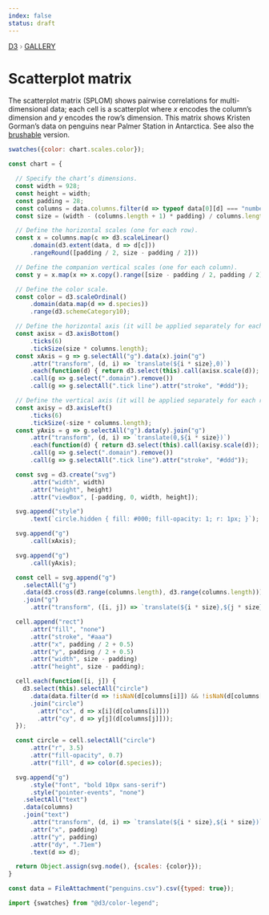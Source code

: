```yaml
---
index: false
status: draft
---
```


<div style="color: grey; font: 13px/25.5px var(--sans-serif); text-transform: uppercase;"><h1 style="display: none;">Scatterplot matrix</h1><a href="https://d3js.org/">D3</a> › <a href="/@d3/gallery">Gallery</a></div>

# Scatterplot matrix

The scatterplot matrix (SPLOM) shows pairwise correlations for multi-dimensional data; each cell is a scatterplot where _x_ encodes the column’s dimension and _y_ encodes the row’s dimension. This matrix shows Kristen Gorman’s data on penguins near Palmer Station in Antarctica. See also the [brushable](/@d3/brushable-scatterplot-matrix) version.

```js
swatches({color: chart.scales.color});
```

```js echo
const chart = {

  // Specify the chart’s dimensions.
  const width = 928;
  const height = width;
  const padding = 28;
  const columns = data.columns.filter(d => typeof data[0][d] === "number");
  const size = (width - (columns.length + 1) * padding) / columns.length + padding;

  // Define the horizontal scales (one for each row).
  const x = columns.map(c => d3.scaleLinear()
      .domain(d3.extent(data, d => d[c]))
      .rangeRound([padding / 2, size - padding / 2]))

  // Define the companion vertical scales (one for each column).
  const y = x.map(x => x.copy().range([size - padding / 2, padding / 2]));

  // Define the color scale.
  const color = d3.scaleOrdinal()
      .domain(data.map(d => d.species))
      .range(d3.schemeCategory10);

  // Define the horizontal axis (it will be applied separately for each column).
  const axisx = d3.axisBottom()
      .ticks(6)
      .tickSize(size * columns.length);
  const xAxis = g => g.selectAll("g").data(x).join("g")
      .attr("transform", (d, i) => `translate(${i * size},0)`)
      .each(function(d) { return d3.select(this).call(axisx.scale(d)); })
      .call(g => g.select(".domain").remove())
      .call(g => g.selectAll(".tick line").attr("stroke", "#ddd"));

  // Define the vertical axis (it will be applied separately for each row).
  const axisy = d3.axisLeft()
      .ticks(6)
      .tickSize(-size * columns.length);
  const yAxis = g => g.selectAll("g").data(y).join("g")
      .attr("transform", (d, i) => `translate(0,${i * size})`)
      .each(function(d) { return d3.select(this).call(axisy.scale(d)); })
      .call(g => g.select(".domain").remove())
      .call(g => g.selectAll(".tick line").attr("stroke", "#ddd"));

  const svg = d3.create("svg")
      .attr("width", width)
      .attr("height", height)
      .attr("viewBox", [-padding, 0, width, height]);

  svg.append("style")
      .text(`circle.hidden { fill: #000; fill-opacity: 1; r: 1px; }`);

  svg.append("g")
      .call(xAxis);

  svg.append("g")
      .call(yAxis);

  const cell = svg.append("g")
    .selectAll("g")
    .data(d3.cross(d3.range(columns.length), d3.range(columns.length)))
    .join("g")
      .attr("transform", ([i, j]) => `translate(${i * size},${j * size})`);

  cell.append("rect")
      .attr("fill", "none")
      .attr("stroke", "#aaa")
      .attr("x", padding / 2 + 0.5)
      .attr("y", padding / 2 + 0.5)
      .attr("width", size - padding)
      .attr("height", size - padding);

  cell.each(function([i, j]) {
    d3.select(this).selectAll("circle")
      .data(data.filter(d => !isNaN(d[columns[i]]) && !isNaN(d[columns[j]])))
      .join("circle")
        .attr("cx", d => x[i](d[columns[i]]))
        .attr("cy", d => y[j](d[columns[j]]));
  });

  const circle = cell.selectAll("circle")
      .attr("r", 3.5)
      .attr("fill-opacity", 0.7)
      .attr("fill", d => color(d.species));

  svg.append("g")
      .style("font", "bold 10px sans-serif")
      .style("pointer-events", "none")
    .selectAll("text")
    .data(columns)
    .join("text")
      .attr("transform", (d, i) => `translate(${i * size},${i * size})`)
      .attr("x", padding)
      .attr("y", padding)
      .attr("dy", ".71em")
      .text(d => d);

  return Object.assign(svg.node(), {scales: {color}});
}
```

```js echo
const data = FileAttachment("penguins.csv").csv({typed: true});
```

```js echo
import {swatches} from "@d3/color-legend";
```
